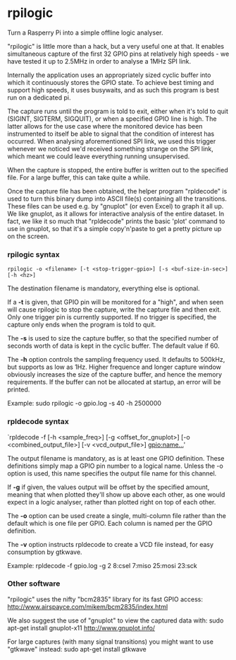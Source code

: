 rpilogic
========

Turn a Rasperry Pi into a simple offline logic analyser.

"rpilogic" is little more than a hack, but a very useful one at that. It
enables simultaneous capture of the first 32 GPIO pins at relatively
high speeds - we have tested it up to 2.5MHz in order to analyse a 1MHz
SPI link.

Internally the application uses an appropriately sized cyclic buffer into
which it continuously stores the GPIO state. To achieve best timing and
support high speeds, it uses busywaits, and as such this program is best
run on a dedicated pi.

The capture runs until the program is told to exit, either when it's told
to quit (SIGINT, SIGTERM, SIGQUIT), or when a specified GPIO line is high.
The latter allows for the use case where the monitored device has been
instrumented to itself be able to signal that the condition of interest
has occurred. When analysing aforementioned SPI link, we used this trigger
whenever we noticed we'd received something strange on the SPI link, which
meant we could leave everything running unsupervised.

When the capture is stopped, the entire buffer is written out to the
specified file. For a large buffer, this can take quite a while.

Once the capture file has been obtained, the helper program "rpldecode"
is used to turn this binary dump into ASCII file(s) containing all the
transitions. These files can be used e.g. by "gnuplot" (or even Excel)
to graph it all up. We like gnuplot, as it allows for interactive
analysis of the entire dataset. In fact, we like it so much that
"rpldecode" prints the basic 'plot' command to use in gnuplot, so that
it's a simple copy'n'paste to get a pretty picture up on the screen.


### rpilogic syntax

  `rpilogic -o <filename> [-t <stop-trigger-gpio>] [-s <buf-size-in-sec>] [-h <hz>]`

The destination filename is mandatory, everything else is optional.

If a **-t** is given, that GPIO pin will be monitored for a "high", and when
seen will cause rpilogic to stop the capture, write the capture file and
then exit. Only one trigger pin is currently supported. If no trigger is
specified, the capture only ends when the program is told to quit.

The  **-s** is used to size the capture buffer, so that the specified
number of seconds worth of data is kept in the cyclic buffer. The default
value if 60.

The **-h** option controls the sampling frequency used. It defaults to
500kHz, but supports as low as 1Hz. Higher frequence and longer capture
window obviously increases the size of the capture buffer, and hence
the memory requirements. If the buffer can not be allocated at startup,
an error will be printed.

Example:
  sudo rpilogic -o gpio.log -s 40 -h 2500000

### rpldecode syntax

  `rpldecode  -f <file> [-h <sample_freq>] [-g <offset_for_gnuplot>] [-o <combined_output_file>] [-v <vcd_output_file>] <gpio:name...>'

The output filename is mandatory, as is at least one GPIO definition. These
definitions simply map a GPIO pin number to a logical name. Unless the -o
option is used, this name specifies the output file name for this channel.

If **-g** if given, the values output will be offset by the specified amount,
meaning that when plotted they'll show up above each other, as one would
expect in a logic analyser, rather than plotted right on top of each other.

The **-o** option can be used create a single, multi-column file rather than
the default which is one file per GPIO. Each column is named per the GPIO
definition.

The **-v** option instructs rpldecode to create a VCD file instead, for easy
consumption by gtkwave.

Example:
  rpldecode -f gpio.log -g 2 8:csel 7:miso 25:mosi 23:sck


### Other software
"rpilogic" uses the nifty "bcm2835" library for its fast GPIO access:
  http://www.airspayce.com/mikem/bcm2835/index.html

We also suggest the use of "gnuplot" to view the captured data with:
  sudo apt-get install gnuplot-x11
  http://www.gnuplot.info/

For large captures (with many signal transitions) you might want to use
"gtkwave" instead:
  sudo apt-get install gtkwave
   
